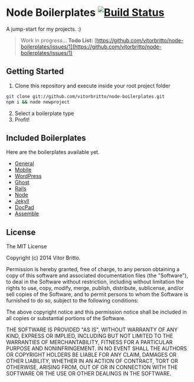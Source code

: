 # Node Boilerplates [![Build Status](https://travis-ci.org/vitorbritto/node-boilerplates.png)](https://travis-ci.org/vitorbritto/node-boilerplates)

A jump-start for my projects. :)

> Work in progress...
> **Todo List:** [https://github.com/vitorbritto/node-boilerplates/issues/1](https://github.com/vitorbritto/node-boilerplates/issues/1)


## Getting Started

1. Clone this repository and execute inside your root project folder

```bash
git clone git://github.com/vitorbritto/node-boilerplates.git
npm i && node newproject
```

2. Select a boilerplate type
3. Profit!


## Included Boilerplates

Here are the boilerplates available yet.

- [General](general/)
- [Mobile](mobile/)
- [WordPress](wordpress/)
- [Ghost](ghost/)
- [Rails](rails/)
- [Node](node/)
- [Jekyll](jekyll/)
- [DocPad](docpad/)
- [Assemble](assemble/)


## License

The MIT License

Copyright (c) 2014 Vitor Britto.

Permission is hereby granted, free of charge, to any person obtaining a copy
of this software and associated documentation files (the "Software"), to deal
in the Software without restriction, including without limitation the rights
to use, copy, modify, merge, publish, distribute, sublicense, and/or sell
copies of the Software, and to permit persons to whom the Software is
furnished to do so, subject to the following conditions:

The above copyright notice and this permission notice shall be included in
all copies or substantial portions of the Software.

THE SOFTWARE IS PROVIDED "AS IS", WITHOUT WARRANTY OF ANY KIND, EXPRESS OR
IMPLIED, INCLUDING BUT NOT LIMITED TO THE WARRANTIES OF MERCHANTABILITY,
FITNESS FOR A PARTICULAR PURPOSE AND NONINFRINGEMENT. IN NO EVENT SHALL THE
AUTHORS OR COPYRIGHT HOLDERS BE LIABLE FOR ANY CLAIM, DAMAGES OR OTHER
LIABILITY, WHETHER IN AN ACTION OF CONTRACT, TORT OR OTHERWISE, ARISING FROM,
OUT OF OR IN CONNECTION WITH THE SOFTWARE OR THE USE OR OTHER DEALINGS IN
THE SOFTWARE.

